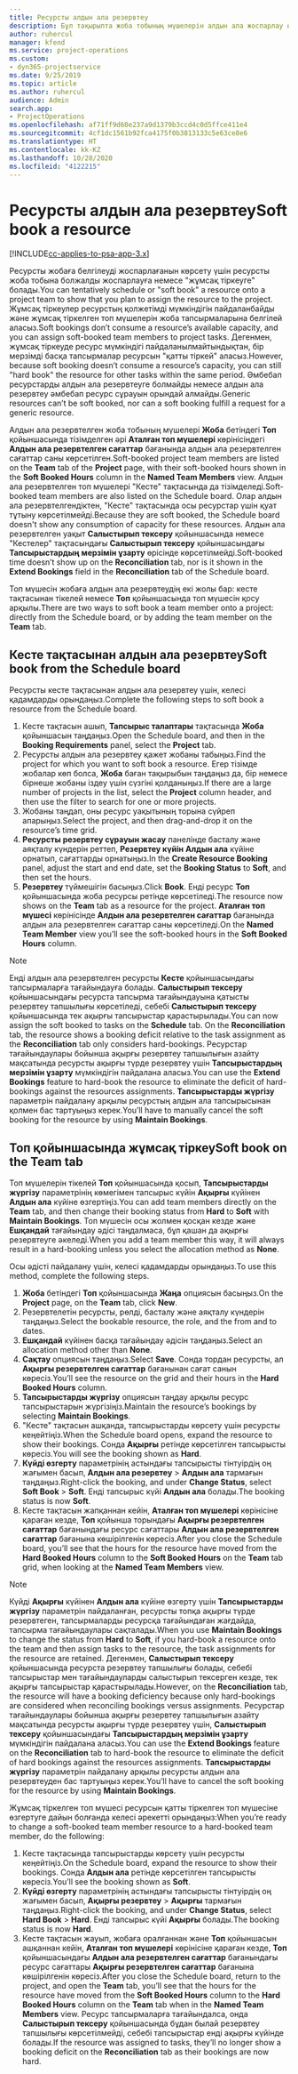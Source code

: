 ```yaml
---
title: Ресурсты алдын ала резервтеу
description: Бұл тақырыпта жоба тобының мүшелерін алдын ала жоспарлау немесе резервтеу туралы ақпарат берілген.
author: ruhercul
manager: kfend
ms.service: project-operations
ms.custom:
- dyn365-projectservice
ms.date: 9/25/2019
ms.topic: article
ms.author: ruhercul
audience: Admin
search.app:
- ProjectOperations
ms.openlocfilehash: af71ff9d60e237a9d1379b3ccd4c0d5ffce411e4
ms.sourcegitcommit: 4cf1dc1561b92fca4175f0b3813133c5e63ce8e6
ms.translationtype: HT
ms.contentlocale: kk-KZ
ms.lasthandoff: 10/28/2020
ms.locfileid: "4122215"
---
```

# <a name="soft-book-a-resource"></a><span data-ttu-id="1fe65-103">Ресурсты алдын ала резервтеу</span><span class="sxs-lookup"><span data-stu-id="1fe65-103">Soft book a resource</span></span>

[!INCLUDE[cc-applies-to-psa-app-3.x](../includes/cc-applies-to-psa-app-3x.md)]

<span data-ttu-id="1fe65-104">Ресурсты жобаға белгілеуді жоспарлағанын көрсету үшін ресурсты жоба тобына болжалды жоспарлауға немесе "жұмсақ тіркеуге" болады.</span><span class="sxs-lookup"><span data-stu-id="1fe65-104">You can tentatively schedule or "soft book" a resource onto a project team to show that you plan to assign the resource to the project.</span></span> <span data-ttu-id="1fe65-105">Жұмсақ тіркеулер ресурстың қолжетімді мүмкіндігін пайдаланбайды және жұмсақ тіркелген топ мүшелерін жоба тапсырмаларына белгілей аласыз.</span><span class="sxs-lookup"><span data-stu-id="1fe65-105">Soft bookings don’t consume a resource’s available capacity, and you can assign soft-booked team members to project tasks.</span></span> <span data-ttu-id="1fe65-106">Дегенмен, жұмсақ тіркеуде ресурс мүмкіндігі пайдаланылмайтындықтан, бір мерзімді басқа тапсырмалар ресурсын "қатты тіркей" аласыз.</span><span class="sxs-lookup"><span data-stu-id="1fe65-106">However, because soft booking doesn’t consume a resource’s capacity, you can still "hard book" the resource for other tasks within the same period.</span></span> <span data-ttu-id="1fe65-107">Әмбебап ресурстарды алдын ала резервтеуге болмайды немесе алдын ала резервтеу әмбебап ресурс сұрауын орындай алмайды.</span><span class="sxs-lookup"><span data-stu-id="1fe65-107">Generic resources can’t be soft booked, nor can a soft booking fulfill a request for a generic resource.</span></span>

<span data-ttu-id="1fe65-108">Алдын ала резервтелген жоба тобының мүшелері **Жоба** бетіндегі **Топ** қойыншасында тізімделген әрі **Аталған топ мүшелері** көрінісіндегі **Алдын ала резервтелген сағаттар** бағанында алдын ала резервтелген сағаттар саны көрсетілген.</span><span class="sxs-lookup"><span data-stu-id="1fe65-108">Soft-booked project team members are listed on the **Team** tab of the **Project** page, with their soft-booked hours shown in the **Soft Booked Hours** column in the **Named Team Members** view.</span></span> <span data-ttu-id="1fe65-109">Алдын ала резервтелген топ мүшелері "Кесте" тақтасында да тізімделеді.</span><span class="sxs-lookup"><span data-stu-id="1fe65-109">Soft-booked team members are also listed on the Schedule board.</span></span> <span data-ttu-id="1fe65-110">Олар алдын ала резервтелгендіктен, "Кесте" тақтасында осы ресурстар үшін қуат тұтыну көрсетілмейді.</span><span class="sxs-lookup"><span data-stu-id="1fe65-110">Because they are soft booked, the Schedule board doesn't show any consumption of capacity for these resources.</span></span> <span data-ttu-id="1fe65-111">Алдын ала резервтелген уақыт **Салыстырып тексеру** қойыншасында немесе "Кестелер" тақтасындағы **Салыстырып тексеру** қойыншасындағы **Тапсырыстардың мерзімін ұзарту** өрісінде көрсетілмейді.</span><span class="sxs-lookup"><span data-stu-id="1fe65-111">Soft-booked time doesn’t show up on the **Reconciliation** tab, nor is it shown in the **Extend Bookings** field in the **Reconciliation** tab of the Schedule board.</span></span> 

<span data-ttu-id="1fe65-112">Топ мүшесін жобаға алдын ала резервтеудің екі жолы бар: кесте тақтасынан тікелей немесе **Топ** қойыншасында топ мүшесін қосу арқылы.</span><span class="sxs-lookup"><span data-stu-id="1fe65-112">There are two ways to soft book a team member onto a project: directly from the Schedule board, or by adding the team member on the **Team** tab.</span></span> 

## <a name="soft-book-from-the-schedule-board"></a><span data-ttu-id="1fe65-113">Кесте тақтасынан алдын ала резервтеу</span><span class="sxs-lookup"><span data-stu-id="1fe65-113">Soft book from the Schedule board</span></span>
<span data-ttu-id="1fe65-114">Ресурсты кесте тақтасынан алдын ала резервтеу үшін, келесі қадамдарды орындаңыз.</span><span class="sxs-lookup"><span data-stu-id="1fe65-114">Complete the following steps to soft book a resource from the Schedule board.</span></span> 

1. <span data-ttu-id="1fe65-115">Кесте тақтасын ашып, **Тапсырыс талаптары** тақтасында **Жоба** қойыншасын таңдаңыз.</span><span class="sxs-lookup"><span data-stu-id="1fe65-115">Open the Schedule board, and then in the **Booking Requirements** panel, select the **Project** tab.</span></span>
2. <span data-ttu-id="1fe65-116">Ресурсты алдын ала резервтеу қажет жобаны табыңыз.</span><span class="sxs-lookup"><span data-stu-id="1fe65-116">Find the project for which you want to soft book a resource.</span></span> <span data-ttu-id="1fe65-117">Егер тізімде жобалар көп болса, **Жоба** баған тақырыбын таңдаңыз да, бір немесе бірнеше жобаны іздеу үшін сүзгіні қолданыңыз.</span><span class="sxs-lookup"><span data-stu-id="1fe65-117">If there are a large number of projects in the list, select the **Project** column header, and then use the filter to search for one or more projects.</span></span>
3. <span data-ttu-id="1fe65-118">Жобаны таңдап, оны ресурс уақытының торына сүйреп апарыңыз.</span><span class="sxs-lookup"><span data-stu-id="1fe65-118">Select the project, and then drag-and-drop it on the resource’s time grid.</span></span>
5. <span data-ttu-id="1fe65-119">**Ресурсты резервтеу сұрауын жасау** панелінде басталу және аяқталу күндерін реттеп, **Резервтеу күйін** **Алдын ала** күйіне орнатып, сағаттарды орнатыңыз.</span><span class="sxs-lookup"><span data-stu-id="1fe65-119">In the **Create Resource Booking** panel, adjust the start and end date, set the **Booking Status** to **Soft**, and then set the hours.</span></span> 
6. <span data-ttu-id="1fe65-120">**Резервтеу** түймешігін басыңыз.</span><span class="sxs-lookup"><span data-stu-id="1fe65-120">Click **Book**.</span></span> <span data-ttu-id="1fe65-121">Енді ресурс **Топ** қойыншасында жоба ресурсы ретінде көрсетіледі.</span><span class="sxs-lookup"><span data-stu-id="1fe65-121">The resource now shows on the **Team** tab as a resource for the project.</span></span> <span data-ttu-id="1fe65-122">**Аталған топ мүшесі** көрінісінде **Алдын ала резервтелген сағаттар** бағанында алдын ала резервтелген сағаттар саны көрсетіледі.</span><span class="sxs-lookup"><span data-stu-id="1fe65-122">On the **Named Team Member** view you’ll see the soft-booked hours in the **Soft Booked Hours** column.</span></span>

> [!NOTE]
> <span data-ttu-id="1fe65-123">Енді алдын ала резервтелген ресурсты **Кесте** қойыншасындағы тапсырмаларға тағайындауға болады. **Салыстырып тексеру** қойыншасындағы ресурста тапсырма тағайындауына қатысты резервтеу тапшылығы көрсетіледі, себебі **Салыстырып тексеру** қойыншасында тек ақырғы тапсырыстар қарастырылады.</span><span class="sxs-lookup"><span data-stu-id="1fe65-123">You can now assign the soft booked to tasks on the **Schedule** tab. On the **Reconciliation** tab, the resource shows a booking deficit relative to the task assignment as the **Reconciliation** tab only considers hard-bookings.</span></span> <span data-ttu-id="1fe65-124">Ресурстар тағайындаулары бойынша ақырғы резервтеу тапшылығын азайту мақсатында ресурсты ақырғы түрде резервтеу үшін **Тапсырыстардың мерзімін ұзарту** мүмкіндігін пайдалана аласыз.</span><span class="sxs-lookup"><span data-stu-id="1fe65-124">You can use the **Extend Bookings** feature to hard-book the resource to eliminate the deficit of hard-bookings against the resources assignments.</span></span> <span data-ttu-id="1fe65-125">**Тапсырыстарды жүргізу** параметрін пайдалану арқылы ресурстың алдын ала тапсырысынан қолмен бас тартуыңыз керек.</span><span class="sxs-lookup"><span data-stu-id="1fe65-125">You’ll have to manually cancel the soft booking for the resource by using **Maintain Bookings**.</span></span>

## <a name="soft-book-on-the-team-tab"></a><span data-ttu-id="1fe65-126">Топ қойыншасында жұмсақ тіркеу</span><span class="sxs-lookup"><span data-stu-id="1fe65-126">Soft book on the Team tab</span></span>

<span data-ttu-id="1fe65-127">Топ мүшелерін тікелей **Топ** қойыншасында қосып, **Тапсырыстарды жүргізу** параметрінің көмегімен тапсырыс күйін **Ақырғы** күйінен **Алдын ала** күйіне өзгертіңіз.</span><span class="sxs-lookup"><span data-stu-id="1fe65-127">You can add team members directly on the **Team** tab, and then change their booking status from **Hard** to **Soft** with **Maintain Bookings**.</span></span> <span data-ttu-id="1fe65-128">Топ мүшесін осы жолмен қосқан кезде және **Ешқандай** тағайындау әдісі таңдалмаса, бұл қашан да ақырғы резервтеуге әкеледі.</span><span class="sxs-lookup"><span data-stu-id="1fe65-128">When you add a team member this way, it will always result in a hard-booking unless you select the allocation method as **None**.</span></span>

<span data-ttu-id="1fe65-129">Осы әдісті пайдалану үшін, келесі қадамдарды орындаңыз.</span><span class="sxs-lookup"><span data-stu-id="1fe65-129">To use this method, complete the following steps.</span></span>

1. <span data-ttu-id="1fe65-130">**Жоба** бетіндегі **Топ** қойыншасында **Жаңа** опциясын басыңыз.</span><span class="sxs-lookup"><span data-stu-id="1fe65-130">On the **Project** page, on the **Team** tab, click **New**.</span></span>
2. <span data-ttu-id="1fe65-131">Резервтелетін ресурсты, рөлді, басталу және аяқталу күндерін таңдаңыз.</span><span class="sxs-lookup"><span data-stu-id="1fe65-131">Select the bookable resource, the role, and the from and to dates.</span></span>
3. <span data-ttu-id="1fe65-132">**Ешқандай** күйінен басқа тағайындау әдісін таңдаңыз.</span><span class="sxs-lookup"><span data-stu-id="1fe65-132">Select an allocation method other than **None**.</span></span>
4. <span data-ttu-id="1fe65-133">**Сақтау** опциясын таңдаңыз.</span><span class="sxs-lookup"><span data-stu-id="1fe65-133">Select **Save**.</span></span> <span data-ttu-id="1fe65-134">Сонда тордан ресурсты, ал **Ақырғы резервтелген сағаттар** бағанынан сағат санын көресіз.</span><span class="sxs-lookup"><span data-stu-id="1fe65-134">You’ll see the resource on the grid and their hours in the **Hard Booked Hours** column.</span></span>
5. <span data-ttu-id="1fe65-135">**Тапсырыстарды жүргізу** опциясын таңдау арқылы ресурс тапсырыстарын жүргізіңіз.</span><span class="sxs-lookup"><span data-stu-id="1fe65-135">Maintain the resource’s bookings by selecting **Maintain Bookings**.</span></span>
6. <span data-ttu-id="1fe65-136">"Кесте" тақтасын ашқанда, тапсырыстарды көрсету үшін ресурсты кеңейтіңіз.</span><span class="sxs-lookup"><span data-stu-id="1fe65-136">When the Schedule board opens, expand the resource to show their bookings.</span></span> <span data-ttu-id="1fe65-137">Сонда **Ақырғы** ретінде көрсетілген тапсырысты көресіз.</span><span class="sxs-lookup"><span data-stu-id="1fe65-137">You will see the booking shown as **Hard**.</span></span>
7. <span data-ttu-id="1fe65-138">**Күйді өзгерту** параметрінің астындағы тапсырысты тінтуірдің оң жағымен басып, **Алдын ала резервтеу** \> **Алдын ала** тармағын таңдаңыз.</span><span class="sxs-lookup"><span data-stu-id="1fe65-138">Right-click the booking, and under **Change Status**, select **Soft Book** \> **Soft**.</span></span> <span data-ttu-id="1fe65-139">Енді тапсырыс күйі **Алдын ала** болады.</span><span class="sxs-lookup"><span data-stu-id="1fe65-139">The booking status is now **Soft**.</span></span>
8. <span data-ttu-id="1fe65-140">Кесте тақтасын жапқаннан кейін, **Аталған топ мүшелері** көрінісіне қараған кезде, **Топ** қойынша торындағы **Ақырғы резервтелген сағаттар** бағанындағы ресурс сағаттары **Алдын ала резервтелген сағаттар** бағанына көшірілгенін көресіз.</span><span class="sxs-lookup"><span data-stu-id="1fe65-140">After you close the Schedule board, you’ll see that the hours for the resource have moved from the **Hard Booked Hours** column to the **Soft Booked Hours** on the **Team** tab grid, when looking at the **Named Team Members** view.</span></span>

> [!NOTE]
> <span data-ttu-id="1fe65-141">Күйді **Ақырғы** күйінен **Алдын ала** күйіне өзгерту үшін **Тапсырыстарды жүргізу** параметрін пайдаланған, ресурсты топқа ақырғы түрде резервтеген, тапсырмаларды ресурсқа тағайындаған жағдайда, тапсырма тағайындаулары сақталады.</span><span class="sxs-lookup"><span data-stu-id="1fe65-141">When you use **Maintain Bookings** to change the status from **Hard** to **Soft**, if you hard-book a resource onto the team and then assign tasks to the resource, the task assignments for the resource are retained.</span></span> <span data-ttu-id="1fe65-142">Дегенмен, **Салыстырып тексеру** қойыншасында ресурста резервтеу тапшылығы болады, себебі тапсырыстар мен тағайындауларды салыстырып тексерген кезде, тек ақырғы тапсырыстар қарастырылады.</span><span class="sxs-lookup"><span data-stu-id="1fe65-142">However, on the **Reconciliation** tab, the resource will have a booking deficiency because only hard-bookings are considered when reconciling bookings versus assignments.</span></span> <span data-ttu-id="1fe65-143">Ресурстар тағайындаулары бойынша ақырғы резервтеу тапшылығын азайту мақсатында ресурсты ақырғы түрде резервтеу үшін, **Салыстырып тексеру** қойыншасындағы **Тапсырыстардың мерзімін ұзарту** мүмкіндігін пайдалана аласыз.</span><span class="sxs-lookup"><span data-stu-id="1fe65-143">You can use the **Extend Bookings** feature on the **Reconciliation** tab to hard-book the resource to eliminate the deficit of hard bookings against the resources assignments.</span></span> <span data-ttu-id="1fe65-144">**Тапсырыстарды жүргізу** параметрін пайдалану арқылы ресурсты алдын ала резервтеуден бас тартуыңыз керек.</span><span class="sxs-lookup"><span data-stu-id="1fe65-144">You’ll have to cancel the soft booking for the resource by using **Maintain Bookings**.</span></span>

<span data-ttu-id="1fe65-145">Жұмсақ тіркелген топ мүшесі ресурсын қатты тіркелген топ мүшесіне өзгертуге дайын болғанда келесі әрекетті орындаңыз:</span><span class="sxs-lookup"><span data-stu-id="1fe65-145">When you’re ready to change a soft-booked team member resource to a hard-booked team member, do the following:</span></span>

1. <span data-ttu-id="1fe65-146">Кесте тақтасында тапсырыстарды көрсету үшін ресурсты кеңейтіңіз.</span><span class="sxs-lookup"><span data-stu-id="1fe65-146">On the Schedule board, expand the resource to show their bookings.</span></span> <span data-ttu-id="1fe65-147">Сонда **Алдын ала** ретінде көрсетілген тапсырысты көресіз.</span><span class="sxs-lookup"><span data-stu-id="1fe65-147">You’ll see the booking shown as **Soft**.</span></span>
2. <span data-ttu-id="1fe65-148">**Күйді өзгерту** параметрінің астындағы тапсырысты тінтуірдің оң жағымен басып, **Ақырғы резервтеу** \> **Ақырғы** тармағын таңдаңыз.</span><span class="sxs-lookup"><span data-stu-id="1fe65-148">Right-click the booking, and under **Change Status**, select **Hard Book** \> **Hard**.</span></span> <span data-ttu-id="1fe65-149">Енді тапсырыс күйі **Ақырғы** болады.</span><span class="sxs-lookup"><span data-stu-id="1fe65-149">The booking status is now **Hard**.</span></span>
3. <span data-ttu-id="1fe65-150">Кесте тақтасын жауып, жобаға оралғаннан және **Топ** қойыншасын ашқаннан кейін, **Аталған топ мүшелері** көрінісіне қараған кезде, **Топ** қойыншасындағы **Алдын ала резервтелген сағаттар** бағанындағы ресурс сағаттары **Ақырғы резервтелген сағаттар** бағанына көшірілгенін көресіз.</span><span class="sxs-lookup"><span data-stu-id="1fe65-150">After you close the Schedule board, return to the project, and open the **Team** tab, you’ll see that the hours for the resource have moved from the **Soft Booked Hours** column to the **Hard Booked Hours** column on the **Team** tab when in the **Named Team Members** view.</span></span> <span data-ttu-id="1fe65-151">Ресурс тапсырмаларға тағайындалса, онда **Салыстырып тексеру** қойыншасында бұдан былай резервтеу тапшылығы көрсетілмейді, себебі тапсырыстар енді ақырғы күйінде болады.</span><span class="sxs-lookup"><span data-stu-id="1fe65-151">If the resource was assigned to tasks, they’ll no longer show a booking deficit on the **Reconciliation** tab as their bookings are now hard.</span></span>

